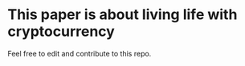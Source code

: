 # This paper is about living life with cryptocurrency

Feel free to edit and contribute to this repo.
